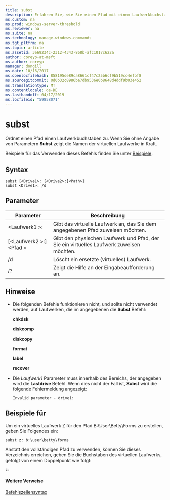 ```yaml
---
title: subst
description: Erfahren Sie, wie Sie einen Pfad mit einem Laufwerkbuchstaben zuweisen.
ms.custom: na
ms.prod: windows-server-threshold
ms.reviewer: na
ms.suite: na
ms.technology: manage-windows-commands
ms.tgt_pltfrm: na
ms.topic: article
ms.assetid: 3e69234c-2312-4343-868b-afc1017c622a
author: coreyp-at-msft
ms.author: coreyp
manager: dongill
ms.date: 10/16/2017
ms.openlocfilehash: 858195de89ca8661cf47c25b6cf9b519cc4efbf8
ms.sourcegitcommit: 0d0b32c8986ba7db9536e0b8648d4ddf9b03e452
ms.translationtype: MT
ms.contentlocale: de-DE
ms.lasthandoff: 04/17/2019
ms.locfileid: "59858071"
---
```

# <a name="subst"></a>subst



Ordnet einen Pfad einen Laufwerkbuchstaben zu. Wenn Sie ohne Angabe von Parametern **Subst** zeigt die Namen der virtuellen Laufwerke in Kraft.

Beispiele für das Verwenden dieses Befehls finden Sie unter [Beispiele](#BKMK_examples).

## <a name="syntax"></a>Syntax

```
subst [<Drive1>: [<Drive2>:]<Path>] 
subst <Drive1>: /d
```

## <a name="parameters"></a>Parameter

|Parameter|Beschreibung|
|---------|-----------|
|\<Laufwerk1 >:|Gibt das virtuelle Laufwerk an, das Sie dem angegebenen Pfad zuweisen möchten.|
|[\<Laufwerk2 >:]\<Pfad >|Gibt den physischen Laufwerk und Pfad, der Sie ein virtuelles Laufwerk zuweisen möchten.|
|/d|Löscht ein ersetzte (virtuelles) Laufwerk.|
|/?|Zeigt die Hilfe an der Eingabeaufforderung an.|

## <a name="remarks"></a>Hinweise

-   Die folgenden Befehle funktionieren nicht, und sollte nicht verwendet werden, auf Laufwerken, die im angegebenen die **Subst** Befehl:

    **chkdsk**

    **diskcomp**

    **diskcopy**

    **format**

    **label**

    **recover**
-   Die *Laufwerk1* Parameter muss innerhalb des Bereichs, der angegeben wird die **Lastdrive** Befehl. Wenn dies nicht der Fall ist, **Subst** wird die folgende Fehlermeldung angezeigt:

    `Invalid parameter - drive1:`

## <a name="BKMK_examples"></a>Beispiele für

Um ein virtuelles Laufwerk Z für den Pfad B:\User\Betty\Forms zu erstellen, geben Sie Folgendes ein:
```
subst z: b:\user\betty\forms 
```
Anstatt den vollständigen Pfad zu verwenden, können Sie dieses Verzeichnis erreichen, geben Sie die Buchstaben des virtuellen Laufwerks, gefolgt von einem Doppelpunkt wie folgt:
```
z: 
```

#### <a name="additional-references"></a>Weitere Verweise

[Befehlszeilensyntax](command-line-syntax-key.md)